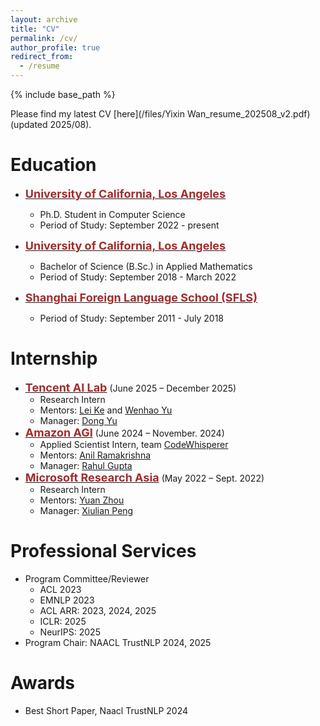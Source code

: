 ```yaml
---
layout: archive
title: "CV"
permalink: /cv/
author_profile: true
redirect_from:
  - /resume
---
```


{% include base_path %}

Please find my latest CV [here](/files/Yixin Wan_resume_202508_v2.pdf) (updated 2025/08).

# Education
* <span style="color:black; font-size:15px"><b><a href="https://cs.ucla.edu" target="_blank"><font color="brown" size="4">University of California, Los Angeles</font></a></b></span><br/>
    - Ph.D. Student in Computer Science<br/>
    - Period of Study: September 2022 - present <br/>

* <span style="color:black; font-size:15px"><b><a href="https://ww3.math.ucla.edu/" target="_blank"><font color="brown" size="4">University of California, Los Angeles</font></a></b></span><br/>
    - Bachelor of Science (B.Sc.) in Applied Mathematics
    - Period of Study: September 2018 - March 2022 <br/>

* <span style="color:black; font-size:15px"><b><a href="https://www.sfls.cn/" target="_blank"><font color="brown" size="4">Shanghai Foreign Language School (SFLS)</font></a></b></span><br/>
    - Period of Study: September 2011 - July 2018 <br/>

# Internship
* <span style="color:black; font-size:15px"><b><a href="https://ai.tencent.com/ailab/en/about/" target="_blank"><font color="brown" size="4">Tencent AI Lab</font></a></b></span> (June 2025 – December 2025)
    - Research Intern
    - Mentors: [Lei Ke](https://www.kelei.site/) and [Wenhao Yu](https://wyu97.github.io/)
    - Manager: [Dong Yu]([https://hongweiw.net/](https://sites.google.com/view/dongyu888/))
* <span style="color:black; font-size:15px"><b><a href="https://www.amazon.science/" target="_blank"><font color="brown" size="4">Amazon AGI</font></a></b></span> (June 2024 – November. 2024)
    - Applied Scientist Intern, team <a href="https://labs.amazon.science/" target="_blank">CodeWhisperer</a>
    - Mentors: [Anil Ramakrishna](https://anilkramakrishna.github.io/)
    - Manager: [Rahul Gupta](https://guptarah.github.io/)
* <span style="color:black; font-size:15px"><b><a href="https://www.microsoft.com/en-us/research/lab/microsoft-research-asia/" target="_blank"><font color="brown" size="4">Microsoft Research Asia</font></a></b></span> (May 2022 – Sept. 2022)
    - Research Intern
    - Mentors: [Yuan Zhou](https://ieeexplore.ieee.org/author/37089364856)
    - Manager: [Xiulian Peng](https://www.microsoft.com/en-us/research/people/xipe/)

<!-- # Teaching
* Teaching Assistant, UCLA CS 33, Introduction to Computer Organization: Fall 2023, Spring 2024, Fall 2024 -->

# Professional Services 
* Program Committee/Reviewer
  * ACL 2023
  * EMNLP 2023
  * ACL ARR: 2023, 2024, 2025
  * ICLR: 2025
  * NeurIPS: 2025
* Program Chair: NAACL TrustNLP 2024, 2025

# Awards
* Best Short Paper, Naacl TrustNLP 2024